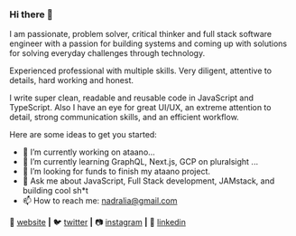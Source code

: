 ### Hi there 👋
I am passionate, problem solver, critical thinker and full stack software engineer with a passion for building systems and coming up with solutions for solving everyday challenges through technology. 

Experienced professional with multiple skills. Very diligent, attentive to details, hard working and honest.

I write super clean, readable and reusable code in JavaScript and TypeScript. Also I have an eye for great UI/UX, an extreme attention to detail, strong communication skills, and an efficient workflow.

Here are some ideas to get you started:

- 🔭 I’m currently working on ataano...
- 🌱 I’m currently learning GraphQL, Next.js, GCP on pluralsight ...
- 🤔 I’m looking for funds to finish my ataano project.
- 💬 Ask me about JavaScript, Full Stack development, JAMstack, and building cool sh*t
- 📫 How to reach me: nadralia@gmail.com

🏡 [website][website] **|** 
🐦 [twitter][twitter] **|** 
📷 [instagram][instagram] **|** 
👔 [linkedin][linkedin]

[website]: https://nadralia.github.io/adralianelson/
[twitter]: https://twitter.com/FieldMarshal256
[instagram]: https://www.instagram.com/nelsonadralia/
[linkedin]: https://www.linkedin.com/in/adralia-nelson-2a956564/
